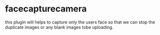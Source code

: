 # facecapturecamera
this plugin will helps to capture only the users face so that we can stop the duplicate images or any blank images tobe uploading.

